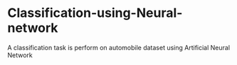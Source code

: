 # Classification-using-Neural-network
A classification task is perform on automobile dataset using Artificial Neural Network

